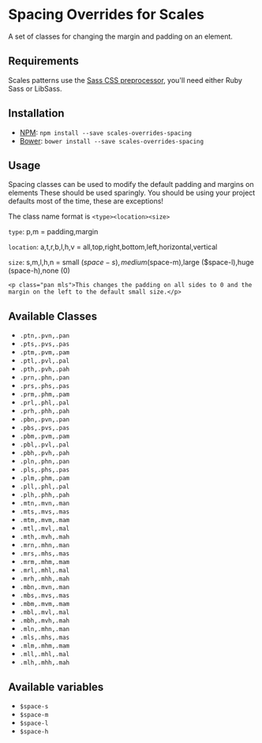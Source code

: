 # Spacing Overrides for Scales

A set of classes for changing the margin and padding on an element.

## Requirements

Scales patterns use the [Sass CSS preprocessor](http://sass-lang.com/), you'll need either Ruby Sass or LibSass.

## Installation

* [NPM](http://npmjs.com): `npm install --save scales-overrides-spacing`
* [Bower](http://bower.io/): `bower install --save scales-overrides-spacing`

## Usage

Spacing classes can be used to modify the default padding and margins on elements These should be used sparingly. You should be using your project defaults most of the time, these are exceptions!

The class name format is `<type><location><size>`

`type`: p,m = padding,margin

`location`: a,t,r,b,l,h,v = all,top,right,bottom,left,horizontal,vertical

`size`: s,m,l,h,n = small ($space-s),medium ($space-m),large ($space-l),huge (space-h),none (0)

```
<p class="pan mls">This changes the padding on all sides to 0 and the margin on the left to the default small size.</p>
```

## Available Classes

* `.ptn,.pvn,.pan`
* `.pts,.pvs,.pas`
* `.ptm,.pvm,.pam`
* `.ptl,.pvl,.pal`
* `.pth,.pvh,.pah`
* `.prn,.phn,.pan`
* `.prs,.phs,.pas`
* `.prm,.phm,.pam`
* `.prl,.phl,.pal`
* `.prh,.phh,.pah`
* `.pbn,.pvn,.pan`
* `.pbs,.pvs,.pas`
* `.pbm,.pvm,.pam`
* `.pbl,.pvl,.pal`
* `.pbh,.pvh,.pah`
* `.pln,.phn,.pan`
* `.pls,.phs,.pas`
* `.plm,.phm,.pam`
* `.pll,.phl,.pal`
* `.plh,.phh,.pah`
* `.mtn,.mvn,.man`
* `.mts,.mvs,.mas`
* `.mtm,.mvm,.mam`
* `.mtl,.mvl,.mal`
* `.mth,.mvh,.mah`
* `.mrn,.mhn,.man`
* `.mrs,.mhs,.mas`
* `.mrm,.mhm,.mam`
* `.mrl,.mhl,.mal`
* `.mrh,.mhh,.mah`
* `.mbn,.mvn,.man`
* `.mbs,.mvs,.mas`
* `.mbm,.mvm,.mam`
* `.mbl,.mvl,.mal`
* `.mbh,.mvh,.mah`
* `.mln,.mhn,.man`
* `.mls,.mhs,.mas`
* `.mlm,.mhm,.mam`
* `.mll,.mhl,.mal`
* `.mlh,.mhh,.mah`

## Available variables

* `$space-s`
* `$space-m`
* `$space-l`
* `$space-h`
